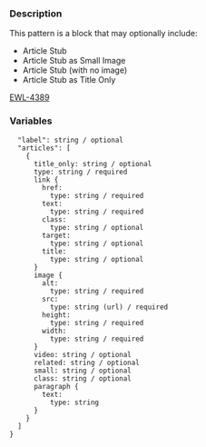 ### Description
This pattern is a block that may optionally include:

* Article Stub
* Article Stub as Small Image
* Article Stub (with no image)
* Article Stub as Title Only

[EWL-4389](https://issues.ama-assn.org/browse/EWL-4389)

### Variables
~~~
  "label": string / optional
  "articles": [
    {
      title_only: string / optional
      type: string / required
      link {
        href:
          type: string / required
        text:
          type: string / required
        class:
          type: string / optional
        target:
          type: string / optional
        title:
          type: string / optional
      }
      image {
        alt:
          type: string / required
        src:
          type: string (url) / required
        height:
          type: string / required
        width:
          type: string / required
      }
      video: string / optional
      related: string / optional
      small: string / optional
      class: string / optional
      paragraph {
        text:
          type: string
      }
    }
  ]
}
~~~
